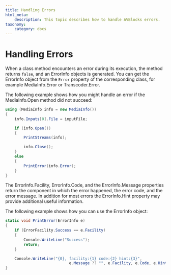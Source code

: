 ```yaml
---
title: Handling Errors
html_meta:
    description: This topic describes how to handle AVBlocks errors.
taxonomy:
    category: docs
---
```


# Handling Errors

When a class method encounters an error during its execution, the method returns `false`, and an ErrorInfo objects is generated. You can get the ErrorInfo object from the `Error` property of the corresponding class, for example MediaInfo.Error or Transcoder.Error.

The following example shows how you might handle an error if the MediaInfo.Open method did not succeed:

``` csharp
using (MediaInfo info = new MediaInfo())
{
    info.Inputs[0].File = inputFile;

    if (info.Open())
    {
        PrintStreams(info);

        info.Close();
    }
    else
    {
        PrintError(info.Error);
    }
}
```

The ErrorInfo.Facility, ErrorInfo.Code, and the ErrorInfo.Message properties return the component in which the error happened, the error code, and the error message. In addition for most errors the ErrorInfo.Hint property may provide additional useful information.

The following example shows how you can use the ErrorInfo object:

``` csharp
static void PrintError(ErrorInfo e)
{
    if (ErrorFacility.Success == e.Facility)
    {
        Console.WriteLine("Success");
        return;
    }

    Console.WriteLine("{0}, facility:{1} code:{2} hint:{3}", 
                            e.Message ?? "", e.Facility, e.Code, e.Hint ?? "");
}
```


